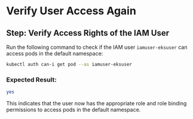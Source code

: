 # Verify User Access Again

## Step: Verify Access Rights of the IAM User

Run the following command to check if the IAM user `iamuser-eksuser` can access pods in the default namespace:

```bash
kubectl auth can-i get pod --as iamuser-eksuser
```

### Expected Result:
```bash
yes
```

This indicates that the user now has the appropriate role and role binding permissions to access pods in the default namespace.
